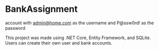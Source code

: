 # BankAssignment

account with admin@home.com as the username and P@ssw0rd! as the password

This project was made using .NET Core, Entity Framework, and SQLite. Users can create their own user and bank accounts.
